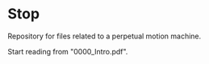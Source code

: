 # Stop
Repository for files related to a perpetual motion machine.  

Start reading from "0000_Intro.pdf".
